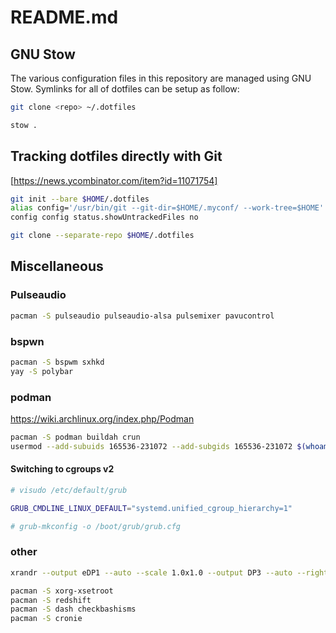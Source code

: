 # README.md

## GNU Stow

The various configuration files in this repository are managed using GNU Stow. Symlinks for all of dotfiles can be setup as follow:

```sh
git clone <repo> ~/.dotfiles

stow .
```

## Tracking dotfiles directly with Git

[https://news.ycombinator.com/item?id=11071754]

```sh
git init --bare $HOME/.dotfiles
alias config='/usr/bin/git --git-dir=$HOME/.myconf/ --work-tree=$HOME'
config config status.showUntrackedFiles no
```

```sh
git clone --separate-repo $HOME/.dotfiles
```

## Miscellaneous

### Pulseaudio

```sh
pacman -S pulseaudio pulseaudio-alsa pulsemixer pavucontrol
```

### bspwn

```sh
pacman -S bspwm sxhkd
yay -S polybar
```

### podman

<https://wiki.archlinux.org/index.php/Podman>

```sh
pacman -S podman buildah crun
usermod --add-subuids 165536-231072 --add-subgids 165536-231072 $(whoami)
```

#### Switching to cgroups v2

```sh
# visudo /etc/default/grub

GRUB_CMDLINE_LINUX_DEFAULT="systemd.unified_cgroup_hierarchy=1"

# grub-mkconfig -o /boot/grub/grub.cfg
```

### other

```sh
xrandr --output eDP1 --auto --scale 1.0x1.0 --output DP3 --auto --right-of eDP1
```

```sh
pacman -S xorg-xsetroot
pacman -S redshift
pacman -S dash checkbashisms
pacman -S cronie
```
